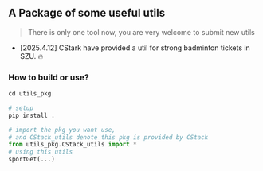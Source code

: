 ## A Package of some useful utils


> There is only one tool now, you are very welcome to submit new utils 

- [2025.4.12] CStark have provided a util for strong badminton tickets in SZU. 🔥 


### How to build or use?

```python
cd utils_pkg

# setup
pip install .

# import the pkg you want use, 
# and CStack_utils denote this pkg is provided by CStack
from utils_pkg.CStack_utils import *
# using this utils
sportGet(...)
```